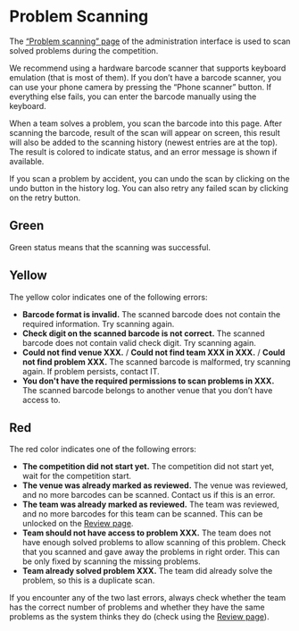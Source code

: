 # Problem Scanning

The [“Problem scanning” page](/admin/scanning/problems/) of the administration interface is used to scan solved 
problems during the competition.

We recommend using a hardware barcode scanner that supports keyboard emulation (that is most of them).
If you don’t have a barcode scanner, you can use your phone camera by pressing the “Phone scanner” button.
If everything else fails, you can enter the barcode manually using the keyboard.

When a team solves a problem, you scan the barcode into this page. After scanning the barcode, result of the scan will
appear on screen, this result will also be added to the scanning history (newest entries are at the top).
The result is colored to indicate status, and an error message is shown if available.

If you scan a problem by accident, you can undo the scan by clicking on the undo button in the history log. You can 
also retry any failed scan by clicking on the retry button.

## Green

Green status means that the scanning was successful.

## Yellow

The yellow color indicates one of the following errors:

* **Barcode format is invalid.** The scanned barcode does not contain the required information. Try scanning again.
* **Check digit on the scanned barcode is not correct.** The scanned barcode does not contain valid check digit. 
Try scanning again.
* **Could not find venue XXX.** / **Could not find team XXX in XXX.** / **Could not find problem XXX.** 
The scanned barcode is malformed, try scanning again. If problem persists, contact IT.
* **You don't have the required permissions to scan problems in XXX.**
The scanned barcode belongs to another venue that you don’t have access to.

## Red

The red color indicates one of the following errors:

* **The competition did not start yet.**
The competition did not start yet, wait for the competition start.
* **The venue was already marked as reviewed.**
The venue was reviewed, and no more barcodes can be scanned. Contact us if this is an error.
* **The team was already marked as reviewed.**
The team was reviewed, and no more barcodes for this team can be scanned. This can be unlocked on
the [Review page](/admin/scanning/review).
* **Team should not have access to problem XXX.**
The team does not have enough solved problems to allow scanning of this problem. Check that you scanned and gave away
the problems in right order. This can be only fixed by scanning the missing problems.
* **Team already solved problem XXX.**
The team did already solve the problem, so this is a duplicate scan.

If you encounter any of the two last errors, always check whether the team has the correct number of problems and
whether they have the same problems as the system thinks they do (check using the [Review page](/admin/scanning/review)).
